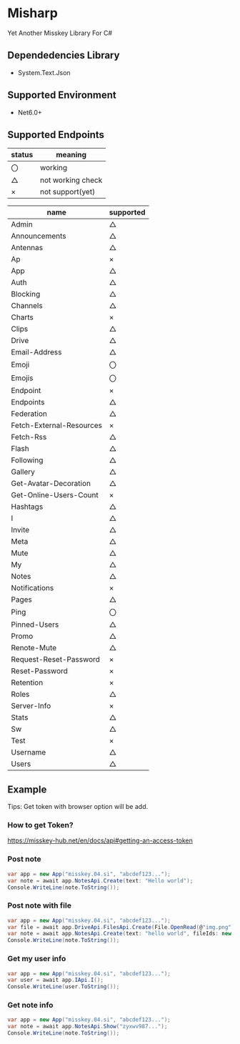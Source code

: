 # Misharp

Yet Another Misskey Library For C#

## Dependedencies Library

* System.Text.Json

## Supported Environment

* Net6.0+

## Supported Endpoints

|status|meaning|
|---|---|
|〇|working|
|△|not working check|
|×|not support(yet)|

|name|supported|
|---|---|
|Admin|△|
|Announcements|△|
|Antennas|△|
|Ap|×|
|App|△|
|Auth|△|
|Blocking|△|
|Channels|△|
|Charts|×|
|Clips|△|
|Drive|△|
|Email-Address|△|
|Emoji|〇|
|Emojis|〇|
|Endpoint|×|
|Endpoints|△|
|Federation|△|
|Fetch-External-Resources|×|
|Fetch-Rss|△|
|Flash|△|
|Following|△|
|Gallery|△|
|Get-Avatar-Decoration|△|
|Get-Online-Users-Count|×|
|Hashtags|△|
|I|△|
|Invite|△|
|Meta|△|
|Mute|△|
|My|△|
|Notes|△|
|Notifications|×|
|Pages|△|
|Ping|〇|
|Pinned-Users|△|
|Promo|△|
|Renote-Mute|△|
|Request-Reset-Password|×|
|Reset-Password|×|
|Retention|×|
|Roles|△|
|Server-Info|×|
|Stats|△|
|Sw|△|
|Test|×|
|Username|△|
|Users|△|

## Example

Tips: Get token with browser option will be add.

### How to get Token?

<https://misskey-hub.net/en/docs/api#getting-an-access-token>

### Post note

```csharp
var app = new App("misskey.04.si", "abcdef123...");
var note = await app.NotesApi.Create(text: "Hello world");
Console.WriteLine(note.ToString());
```

### Post note with file

```csharp
var app = new App("misskey.04.si", "abcdef123...");
var file = await app.DriveApi.FilesApi.Create(File.OpenRead(@"img.png"));
var note = await app.NotesApi.Create(text: "hello world", fileIds: new List<string> { file.Id });
Console.WriteLine(note.ToString());
```

### Get my user info

```csharp
var app = new App("misskey.04.si", "abcdef123...");
var user = await app.IApi.I();
Console.WriteLine(user.ToString());
```

### Get note info

```csharp
var app = new App("misskey.04.si", "abcdef123...");
var note = await app.NotesApi.Show("zyxwv987...");
Console.WriteLine(note.ToString());
```
